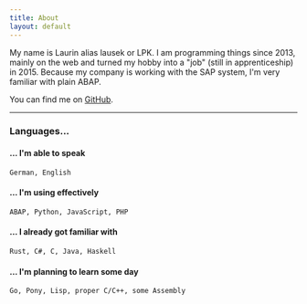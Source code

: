 ```yaml
---
title: About
layout: default
---
```


My name is Laurin alias lausek or LPK. I am programming things since 2013, mainly on the web and turned my hobby into a "job" (still in apprenticeship) in 2015. Because my company is working with the SAP system, I'm very familiar with plain ABAP.

You can find me on [GitHub](https://github.com/lausek).

---

### Languages...

#### ... I'm able to speak

    German, English

#### ... I'm using effectively

    ABAP, Python, JavaScript, PHP

#### ... I already got familiar with

    Rust, C#, C, Java, Haskell

#### ... I'm planning to learn some day
    
    Go, Pony, Lisp, proper C/C++, some Assembly
